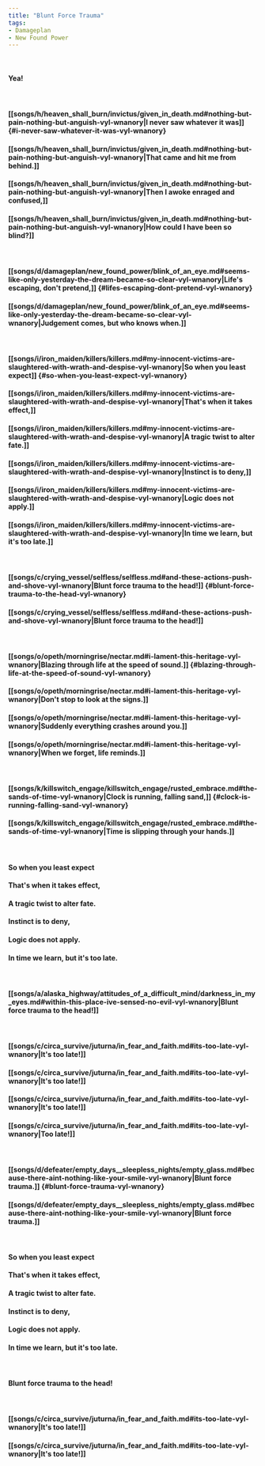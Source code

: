 ```yaml
---
title: "Blunt Force Trauma"
tags:
- Damageplan
- New Found Power
---
```

&nbsp;
#### Yea!
&nbsp;
#### [[songs/h/heaven_shall_burn/invictus/given_in_death.md#nothing-but-pain-nothing-but-anguish-vyl-wnanory|I never saw whatever it was]] {#i-never-saw-whatever-it-was-vyl-wnanory}
#### [[songs/h/heaven_shall_burn/invictus/given_in_death.md#nothing-but-pain-nothing-but-anguish-vyl-wnanory|That came and hit me from behind.]]
#### [[songs/h/heaven_shall_burn/invictus/given_in_death.md#nothing-but-pain-nothing-but-anguish-vyl-wnanory|Then I awoke enraged and confused,]]
#### [[songs/h/heaven_shall_burn/invictus/given_in_death.md#nothing-but-pain-nothing-but-anguish-vyl-wnanory|How could I have been so blind?]]
&nbsp;
#### [[songs/d/damageplan/new_found_power/blink_of_an_eye.md#seems-like-only-yesterday-the-dream-became-so-clear-vyl-wnanory|Life's escaping, don't pretend,]] {#lifes-escaping-dont-pretend-vyl-wnanory}
#### [[songs/d/damageplan/new_found_power/blink_of_an_eye.md#seems-like-only-yesterday-the-dream-became-so-clear-vyl-wnanory|Judgement comes, but who knows when.]]
&nbsp;
#### [[songs/i/iron_maiden/killers/killers.md#my-innocent-victims-are-slaughtered-with-wrath-and-despise-vyl-wnanory|So when you least expect]] {#so-when-you-least-expect-vyl-wnanory}
#### [[songs/i/iron_maiden/killers/killers.md#my-innocent-victims-are-slaughtered-with-wrath-and-despise-vyl-wnanory|That's when it takes effect,]]
#### [[songs/i/iron_maiden/killers/killers.md#my-innocent-victims-are-slaughtered-with-wrath-and-despise-vyl-wnanory|A tragic twist to alter fate.]]
#### [[songs/i/iron_maiden/killers/killers.md#my-innocent-victims-are-slaughtered-with-wrath-and-despise-vyl-wnanory|Instinct is to deny,]]
#### [[songs/i/iron_maiden/killers/killers.md#my-innocent-victims-are-slaughtered-with-wrath-and-despise-vyl-wnanory|Logic does not apply.]]
#### [[songs/i/iron_maiden/killers/killers.md#my-innocent-victims-are-slaughtered-with-wrath-and-despise-vyl-wnanory|In time we learn, but it's too late.]]
&nbsp;
#### [[songs/c/crying_vessel/selfless/selfless.md#and-these-actions-push-and-shove-vyl-wnanory|Blunt force trauma to the head!]] {#blunt-force-trauma-to-the-head-vyl-wnanory}
#### [[songs/c/crying_vessel/selfless/selfless.md#and-these-actions-push-and-shove-vyl-wnanory|Blunt force trauma to the head!]]
&nbsp;
#### [[songs/o/opeth/morningrise/nectar.md#i-lament-this-heritage-vyl-wnanory|Blazing through life at the speed of sound.]] {#blazing-through-life-at-the-speed-of-sound-vyl-wnanory}
#### [[songs/o/opeth/morningrise/nectar.md#i-lament-this-heritage-vyl-wnanory|Don't stop to look at the signs.]]
#### [[songs/o/opeth/morningrise/nectar.md#i-lament-this-heritage-vyl-wnanory|Suddenly everything crashes around you.]]
#### [[songs/o/opeth/morningrise/nectar.md#i-lament-this-heritage-vyl-wnanory|When we forget, life reminds.]]
&nbsp;
#### [[songs/k/killswitch_engage/killswitch_engage/rusted_embrace.md#the-sands-of-time-vyl-wnanory|Clock is running, falling sand,]] {#clock-is-running-falling-sand-vyl-wnanory}
#### [[songs/k/killswitch_engage/killswitch_engage/rusted_embrace.md#the-sands-of-time-vyl-wnanory|Time is slipping through your hands.]]
&nbsp;
#### So when you least expect
#### That's when it takes effect,
#### A tragic twist to alter fate.
#### Instinct is to deny,
#### Logic does not apply.
#### In time we learn, but it's too late.
&nbsp;
#### [[songs/a/alaska_highway/attitudes_of_a_difficult_mind/darkness_in_my_eyes.md#within-this-place-ive-sensed-no-evil-vyl-wnanory|Blunt force trauma to the head!]]
&nbsp;
#### [[songs/c/circa_survive/juturna/in_fear_and_faith.md#its-too-late-vyl-wnanory|It's too late!]]
#### [[songs/c/circa_survive/juturna/in_fear_and_faith.md#its-too-late-vyl-wnanory|It's too late!]]
#### [[songs/c/circa_survive/juturna/in_fear_and_faith.md#its-too-late-vyl-wnanory|It's too late!]]
#### [[songs/c/circa_survive/juturna/in_fear_and_faith.md#its-too-late-vyl-wnanory|Too late!]]
&nbsp;
#### [[songs/d/defeater/empty_days__sleepless_nights/empty_glass.md#because-there-aint-nothing-like-your-smile-vyl-wnanory|Blunt force trauma.]] {#blunt-force-trauma-vyl-wnanory}
#### [[songs/d/defeater/empty_days__sleepless_nights/empty_glass.md#because-there-aint-nothing-like-your-smile-vyl-wnanory|Blunt force trauma.]]
&nbsp;
#### So when you least expect
#### That's when it takes effect,
#### A tragic twist to alter fate.
#### Instinct is to deny,
#### Logic does not apply.
#### In time we learn, but it's too late.
&nbsp;
#### Blunt force trauma to the head!
&nbsp;
#### [[songs/c/circa_survive/juturna/in_fear_and_faith.md#its-too-late-vyl-wnanory|It's too late!]]
#### [[songs/c/circa_survive/juturna/in_fear_and_faith.md#its-too-late-vyl-wnanory|It's too late!]]
